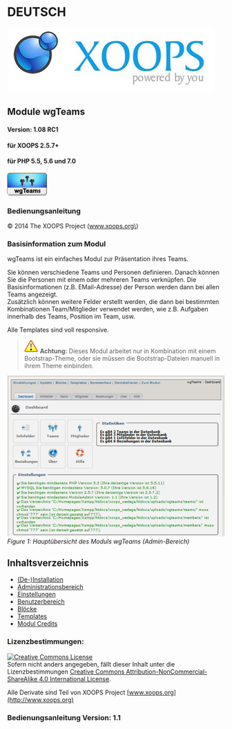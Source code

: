 # DEUTSCH

![logoXoops.jpg](../.gitbook/assets/logoxoops.jpg)

## Module wgTeams

#### Version: 1.08 RC1

#### für XOOPS 2.5.7+

#### für PHP 5.5, 5.6 und 7.0

![logoModule.png](../.gitbook/assets/logomodule%20%281%29.png)

### Bedienungsanleitung

© 2014 The XOOPS Project \(www.xoops.org\)

### Basisinformation zum Modul

wgTeams ist ein einfaches Modul zur Präsentation ihres Teams.

Sie können verschiedene Teams und Personen definieren. Danach können Sie die Personen mit einem oder mehreren Teams verknüpfen. Die Basisinformationen \(z.B. EMail-Adresse\) der Person werden dann bei allen Teams angezeigt.  
 Zusätzlich können weitere Felder erstellt werden, die dann bei bestimmten Kombinationen Team/Mitglieder verwendet werden, wie z.B. Aufgaben innerhalb des Teams, Position im Team, usw.

Alle Templates sind voll responsive.

> ![](../.gitbook/assets/important.png) **Achtung:** Dieses Modul arbeitet nur in Kombination mit einem Bootstrap-Theme, oder sie müssen die Bootstrap-Dateien manuell in ihrem Theme einbinden.

![0dashboard.png](../.gitbook/assets/0dashboard.png)  
 _Figure 1: Hauptübersicht des Moduls wgTeams \(Admin-Bereich\)_

## Inhaltsverzeichnis

* [\(De-\)Installation](de-installation.md)
* [Administrationsbereich](administrationsbereich/)
* [Einstellungen](einstellungen.md)
* [Benutzerbereich](benutzerbereich.md)
* [Blöcke](bloecke.md)
* [Templates](templates.md)
* [Modul Credits](modul-credits.md)

### Lizenzbestimmungen:

[![Creative Commons License](https://i.creativecommons.org/l/by-nc-sa/4.0/88x31.png)](http://creativecommons.org/licenses/by-nc-sa/4.0/)  
Sofern nicht anders angegeben, fällt dieser Inhalt unter die Lizenzbestimmungen [Creative Commons Attribution-NonCommercial-ShareAlike 4.0 International License](http://creativecommons.org/licenses/by-nc-sa/4.0/).

Alle Derivate sind Teil von XOOPS Project [www.xoops.org](http://www.xoops.org)

### Bedienungsanleitung Version: 1.1

